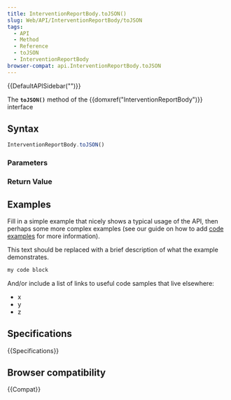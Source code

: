```yaml
---
title: InterventionReportBody.toJSON()
slug: Web/API/InterventionReportBody/toJSON
tags:
  - API
  - Method
  - Reference
  - toJSON
  - InterventionReportBody
browser-compat: api.InterventionReportBody.toJSON
---
```

{{DefaultAPISidebar("")}}

The **`toJSON()`** method of the {{domxref("InterventionReportBody")}} interface 

## Syntax

```js
InterventionReportBody.toJSON()
```

### Parameters



### Return Value



## Examples

Fill in a simple example that nicely shows a typical usage of the API, then perhaps some more complex examples (see our guide on how to add [code examples](/en-US/docs/MDN/Contribute/Structures/Code_examples) for more information).

This text should be replaced with a brief description of what the example demonstrates.

```js
my code block
```

And/or include a list of links to useful code samples that live elsewhere:

*   x
*   y
*   z

## Specifications

{{Specifications}}

## Browser compatibility

{{Compat}}

